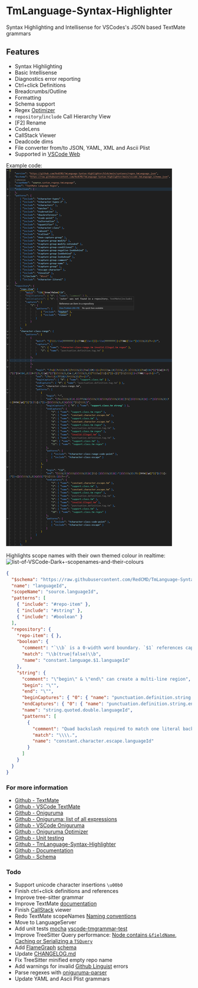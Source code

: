 # TmLanguage-Syntax-Highlighter
Syntax Highlighting and Intellisense for VSCodes's JSON based TextMate grammars

## Features
* Syntax Highlighting
* Basic Intellisense
* Diagnostics error reporting
* Ctrl+click Definitions
* Breadcrumbs/Outline
* Formatting
* Schema support
* Regex [Optimizer](https://github.com/slevithan/oniguruma-parser)
* `repository`/`include` Call Hierarchy View
* [F2] Rename
* CodeLens
* CallStack Viewer
* Deadcode dims
* File converter from/to JSON, YAML, XML and Ascii Plist
* Supported in [VSCode Web](https://insiders.vscode.dev/)

Example code:  
![example-code](https://raw.githubusercontent.com/RedCMD/TmLanguage-Syntax-Highlighter/main/images/Example%20Code%20V2.5.png)

Highlights scope names with their own themed colour in realtime:  
![list-of-VSCode-Dark+-scopenames-and-their-colours](https://raw.githubusercontent.com/RedCMD/TmLanguage-Syntax-Highlighter/main/images/VSCode%20Dark+%20theme%20coloured%20scope-names.png)

```json textmate
{
  "$schema": "https://raw.githubusercontent.com/RedCMD/TmLanguage-Syntax-Highlighter/main/vscode.tmLanguage.schema.json",
  "name": "languageId",
  "scopeName": "source.languageId",
  "patterns": [
    { "include": "#repo-item" },
    { "include": "#string" },
    { "include": "#boolean" }
  ],
  "repository": {
    "repo-item": { },
    "boolean": {
      "comment": "`\\b` is a 0-width word boundary. `$1` references capture group 1",
      "match": "\\b(true|false)\\b",
      "name": "constant.language.$1.languageId"
    },
    "string": {
      "comment": "\"begin\" & \"end\" can create a multi-line region",
      "begin": "\"",
      "end": "\"",
      "beginCaptures": { "0": { "name": "punctuation.definition.string.begin.languageId" } },
      "endCaptures": { "0": { "name": "punctuation.definition.string.end.languageId" } },
      "name": "string.quoted.double.languageId",
      "patterns": [
        {
          "comment": "Quad backslash required to match one literal backslash",
          "match": "\\\\.",
          "name": "constant.character.escape.languageId"
        }
      ]
    }
  }
}
```



### For more information
* [Github - TextMate](https://github.com/textmate/textmate)
* [Github - VSCode TextMate](https://github.com/microsoft/vscode-textmate)
* [Github - Oniguruma](https://github.com/kkos/oniguruma)
* [Github - Oniguruma: list of all expressions](https://github.com/kkos/oniguruma/blob/v6.9.8/doc/RE)
* [Github - VSCode Oniguruma](https://github.com/microsoft/vscode-oniguruma)
* [Github - Oniguruma Optimizer](https://github.com/slevithan/oniguruma-parser)
* [Github - Unit testing](https://github.com/PanAeon/vscode-tmgrammar-test)
* [Github - TmLanguage-Syntax-Highlighter](https://github.com/RedCMD/TmLanguage-Syntax-Highlighter)
* [Github - Documentation](https://github.com/RedCMD/TmLanguage-Syntax-Highlighter/blob/main/documentation/index.md)
* [Github - Schema](https://github.com/RedCMD/TmLanguage-Syntax-Highlighter/blob/main/vscode.tmLanguage.schema.json)


### Todo
* Support unicode character insertions `\u00b0`
* Finish ctrl+click definitions and references
* Improve tree-sitter grammar
* Improve TextMate [documentation](https://github.com/RedCMD/TmLanguage-Syntax-Highlighter/blob/main/documentation/index.md)
* Finish [CallStack](https://github.com/RedCMD/TmLanguage-Syntax-Highlighter/issues/10) viewer
* Redo TextMate scopeNames [Naming conventions](https://github.com/atom/flight-manual.atom.io/pull/564)
* Move to LanguageServer
* Add unit tests [mocha](https://github.com/mochajs/mocha) [vscode-tmgrammar-test](https://github.com/PanAeon/vscode-tmgrammar-test)
* Improve TreeSitter Query performance: [Node contains `&fieldName`](https://github.com/tree-sitter/tree-sitter/issues/3956), [Caching or Serializing a `TSQuery`](https://github.com/tree-sitter/tree-sitter/issues/1942)
* Add [FlameGraph](https://www.brendangregg.com/flamegraphs.html) [schema](https://chromedevtools.github.io/devtools-protocol/tot/Profiler/#type-Profile)
* Update [CHANGELOG.md](/CHANGELOG.md)
* Fix TreeSitter minified empty repo name
* Add warnings for invalid [Github Linguist](https://github.com/github-linguist/linguist) errors
* Parse regexes with [oniguruma-parser](https://github.com/slevithan/oniguruma-parser)
* Update YAML and Ascii Plist grammars
